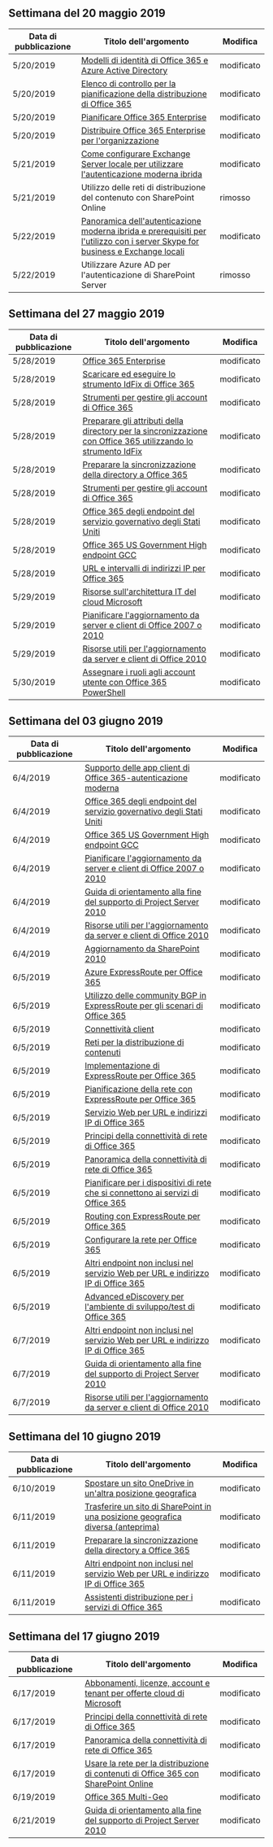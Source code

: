 <!-- This file is generated automatically each week. Changes made to this file will be overwritten.-->




## <a name="week-of-may-20-2019"></a>Settimana del 20 maggio 2019


| Data di pubblicazione |Titolo dell'argomento | Modifica |
|------|------------|--------|
| 5/20/2019 | [Modelli di identità di Office 365 e Azure Active Directory](/Office365/Enterprise/about-office-365-identity) | modificato |
| 5/20/2019 | [Elenco di controllo per la pianificazione della distribuzione di Office 365](/Office365/Enterprise/deployment-planning-checklist) | modificato |
| 5/20/2019 | [Pianificare Office 365 Enterprise](/Office365/Enterprise/get-your-organization-ready-for-office-365) | modificato |
| 5/20/2019 | [Distribuire Office 365 Enterprise per l'organizzazione](/Office365/Enterprise/setup-overview-for-enterprises) | modificato |
| 5/21/2019 | [Come configurare Exchange Server locale per utilizzare l'autenticazione moderna ibrida](/Office365/Enterprise/configure-exchange-server-for-hybrid-modern-authentication) | modificato |
| 5/21/2019 | Utilizzo delle reti di distribuzione del contenuto con SharePoint Online | rimosso |
| 5/22/2019 | [Panoramica dell'autenticazione moderna ibrida e prerequisiti per l'utilizzo con i server Skype for business e Exchange locali](/Office365/Enterprise/hybrid-modern-auth-overview) | modificato |
| 5/22/2019 | Utilizzare Azure AD per l'autenticazione di SharePoint Server | rimosso |


## <a name="week-of-may-27-2019"></a>Settimana del 27 maggio 2019


| Data di pubblicazione |Titolo dell'argomento | Modifica |
|------|------------|--------|
| 5/28/2019 | [Office 365 Enterprise](/Office365/Enterprise/index) | modificato |
| 5/28/2019 | [Scaricare ed eseguire lo strumento IdFix di Office 365](/Office365/Enterprise/install-and-run-idfix) | modificato |
| 5/28/2019 | [Strumenti per gestire gli account di Office 365](/Office365/Enterprise/manage-office-365-accounts) | modificato |
| 5/28/2019 | [Preparare gli attributi della directory per la sincronizzazione con Office 365 utilizzando lo strumento IdFix](/Office365/Enterprise/prepare-directory-attributes-for-synch-with-idfix) | modificato |
| 5/28/2019 | [Preparare la sincronizzazione della directory a Office 365](/Office365/Enterprise/prepare-for-directory-synchronization) | modificato |
| 5/28/2019 | [Strumenti per gestire gli account di Office 365](/Office365/Enterprise/tools-to-manage-office-365-accounts) | modificato |
| 5/28/2019 | [Office 365 degli endpoint del servizio governativo degli Stati Uniti](/Office365/Enterprise/office-365-u-s-government-dod-endpoints) | modificato |
| 5/28/2019 | [Office 365 US Government High endpoint GCC](/Office365/Enterprise/office-365-u-s-government-gcc-high-endpoints) | modificato |
| 5/28/2019 | [URL e intervalli di indirizzi IP per Office 365](/Office365/Enterprise/urls-and-ip-address-ranges) | modificato |
| 5/29/2019 | [Risorse sull'architettura IT del cloud Microsoft](/Office365/Enterprise/microsoft-cloud-it-architecture-resources) | modificato |
| 5/29/2019 | [Pianificare l'aggiornamento da server e client di Office 2007 o 2010](/Office365/Enterprise/plan-upgrade-previous-versions-office) | modificato |
| 5/29/2019 | [Risorse utili per l'aggiornamento da server e client di Office 2010](/Office365/Enterprise/upgrade-from-office-2010-servers-and-products) | modificato |
| 5/30/2019 | [Assegnare i ruoli agli account utente con Office 365 PowerShell](/Office365/Enterprise/powershell/assign-roles-to-user-accounts-with-office-365-powershell) | modificato |


## <a name="week-of-june-03-2019"></a>Settimana del 03 giugno 2019


| Data di pubblicazione |Titolo dell'argomento | Modifica |
|------|------------|--------|
| 6/4/2019 | [Supporto delle app client di Office 365-autenticazione moderna](/Office365/Enterprise/office-365-client-support-modern-authentication) | modificato |
| 6/4/2019 | [Office 365 degli endpoint del servizio governativo degli Stati Uniti](/Office365/Enterprise/office-365-u-s-government-dod-endpoints) | modificato |
| 6/4/2019 | [Office 365 US Government High endpoint GCC](/Office365/Enterprise/office-365-u-s-government-gcc-high-endpoints) | modificato |
| 6/4/2019 | [Pianificare l'aggiornamento da server e client di Office 2007 o 2010](/Office365/Enterprise/plan-upgrade-previous-versions-office) | modificato |
| 6/4/2019 | [Guida di orientamento alla fine del supporto di Project Server 2010](/Office365/Enterprise/project-server-2010-end-of-support) | modificato |
| 6/4/2019 | [Risorse utili per l'aggiornamento da server e client di Office 2010](/Office365/Enterprise/upgrade-from-office-2010-servers-and-products) | modificato |
| 6/4/2019 | [Aggiornamento da SharePoint 2010](/Office365/Enterprise/upgrade-from-sharepoint-2010) | modificato |
| 6/5/2019 | [Azure ExpressRoute per Office 365](/Office365/Enterprise/azure-expressroute) | modificato |
| 6/5/2019 | [Utilizzo delle community BGP in ExpressRoute per gli scenari di Office 365](/Office365/Enterprise/bgp-communities-in-expressroute) | modificato |
| 6/5/2019 | [Connettività client](/Office365/Enterprise/client-connectivity) | modificato |
| 6/5/2019 | [Reti per la distribuzione di contenuti](/Office365/Enterprise/content-delivery-networks) | modificato |
| 6/5/2019 | [Implementazione di ExpressRoute per Office 365](/Office365/Enterprise/implementing-expressroute) | modificato |
| 6/5/2019 | [Pianificazione della rete con ExpressRoute per Office 365](/Office365/Enterprise/network-planning-with-expressroute) | modificato |
| 6/5/2019 | [Servizio Web per URL e indirizzi IP di Office 365](/Office365/Enterprise/office-365-ip-web-service) | modificato |
| 6/5/2019 | [Principi della connettività di rete di Office 365](/Office365/Enterprise/office-365-network-connectivity-principles) | modificato |
| 6/5/2019 | [Panoramica della connettività di rete di Office 365](/Office365/Enterprise/office-365-networking-overview) | modificato |
| 6/5/2019 | [Pianificare per i dispositivi di rete che si connettono ai servizi di Office 365](/Office365/Enterprise/plan-for-network-devices) | modificato |
| 6/5/2019 | [Routing con ExpressRoute per Office 365](/Office365/Enterprise/routing-with-expressroute) | modificato |
| 6/5/2019 | [Configurare la rete per Office 365](/Office365/Enterprise/set-up-network-for-office-365) | modificato |
| 6/5/2019 | [Altri endpoint non inclusi nel servizio Web per URL e indirizzo IP di Office 365](/Office365/Enterprise/additional-office365-ip-addresses-and-urls) | modificato |
| 6/5/2019 | [Advanced eDiscovery per l'ambiente di sviluppo/test di Office 365](/Office365/Enterprise/advanced-ediscovery-for-your-office-365-dev-test-environment) | modificato |
| 6/7/2019 | [Altri endpoint non inclusi nel servizio Web per URL e indirizzo IP di Office 365](/Office365/Enterprise/additional-office365-ip-addresses-and-urls) | modificato |
| 6/7/2019 | [Guida di orientamento alla fine del supporto di Project Server 2010](/Office365/Enterprise/project-server-2010-end-of-support) | modificato |
| 6/7/2019 | [Risorse utili per l'aggiornamento da server e client di Office 2010](/Office365/Enterprise/upgrade-from-office-2010-servers-and-products) | modificato |


## <a name="week-of-june-10-2019"></a>Settimana del 10 giugno 2019


| Data di pubblicazione |Titolo dell'argomento | Modifica |
|------|------------|--------|
| 6/10/2019 | [Spostare un sito OneDrive in un'altra posizione geografica](/Office365/Enterprise/move-onedrive-between-geo-locations) | modificato |
| 6/11/2019 | [Trasferire un sito di SharePoint in una posizione geografica diversa (anteprima)](/Office365/Enterprise/move-sharepoint-between-geo-locations) | modificato |
| 6/11/2019 | [Preparare la sincronizzazione della directory a Office 365](/Office365/Enterprise/prepare-for-directory-synchronization) | modificato |
| 6/11/2019 | [Altri endpoint non inclusi nel servizio Web per URL e indirizzo IP di Office 365](/Office365/Enterprise/additional-office365-ip-addresses-and-urls) | modificato |
| 6/11/2019 | [Assistenti distribuzione per i servizi di Office 365](/Office365/Enterprise/deployment-advisors-for-office-365) | modificato |


## <a name="week-of-june-17-2019"></a>Settimana del 17 giugno 2019


| Data di pubblicazione |Titolo dell'argomento | Modifica |
|------|------------|--------|
| 6/17/2019 | [Abbonamenti, licenze, account e tenant per offerte cloud di Microsoft](/Office365/Enterprise/subscriptions-licenses-accounts-and-tenants-for-microsoft-cloud-offerings) | modificato |
| 6/17/2019 | [Principi della connettività di rete di Office 365](/Office365/Enterprise/office-365-network-connectivity-principles) | modificato |
| 6/17/2019 | [Panoramica della connettività di rete di Office 365](/Office365/Enterprise/office-365-networking-overview) | modificato |
| 6/17/2019 | [Usare la rete per la distribuzione di contenuti di Office 365 con SharePoint Online](/Office365/Enterprise/use-office-365-cdn-with-spo) | modificato |
| 6/19/2019 | [Office 365 Multi-Geo](/Office365/Enterprise/office-365-multi-geo) | modificato |
| 6/21/2019 | [Guida di orientamento alla fine del supporto di Project Server 2010](/Office365/Enterprise/project-server-2010-end-of-support) | modificato |
